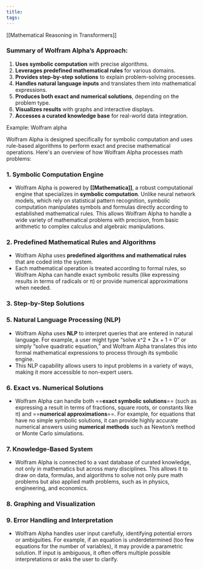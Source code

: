 ```yaml
---
title: 
tags: 
---
```

[[Mathematical Reasoning in Transformers]]
### Summary of Wolfram Alpha’s Approach:
1. **Uses symbolic computation** with precise algorithms.
2. **Leverages predefined mathematical rules** for various domains.
3. **Provides step-by-step solutions** to explain problem-solving processes.
4. **Handles natural language inputs** and translates them into mathematical expressions.
5. **Produces both exact and numerical solutions**, depending on the problem type.
6. **Visualizes results** with graphs and interactive displays.
7. **Accesses a curated knowledge base** for real-world data integration.

Example: Wolfram alpha

Wolfram Alpha is designed specifically for symbolic computation and uses rule-based algorithms to perform exact and precise mathematical operations. Here's an overview of how Wolfram Alpha processes math problems:

### 1. **Symbolic Computation Engine**
   - Wolfram Alpha is powered by **[[Mathematica]]**, a robust computational engine that specializes in **symbolic computation**. Unlike neural network models, which rely on statistical pattern recognition, symbolic computation manipulates symbols and formulas directly according to established mathematical rules. This allows Wolfram Alpha to handle a wide variety of mathematical problems with precision, from basic arithmetic to complex calculus and algebraic manipulations.
### 2. **Predefined Mathematical Rules and Algorithms**
   - Wolfram Alpha uses **predefined algorithms and mathematical rules** that are coded into the system.
   - Each mathematical operation is treated according to formal rules, so Wolfram Alpha can handle exact symbolic results (like expressing results in terms of radicals or π) or provide numerical approximations when needed.

### 3. **Step-by-Step Solutions**



### 5. **Natural Language Processing (NLP)**
   - Wolfram Alpha uses **NLP** to interpret queries that are entered in natural language. For example, a user might type “solve x^2 + 2x + 1 = 0” or simply “solve quadratic equation,” and Wolfram Alpha translates this into formal mathematical expressions to process through its symbolic engine.
   - This NLP capability allows users to input problems in a variety of ways, making it more accessible to non-expert users.

### 6. **Exact vs. Numerical Solutions**
   - Wolfram Alpha can handle both ==**exact symbolic solutions**== (such as expressing a result in terms of fractions, square roots, or constants like π) and ==**numerical approximations**==. For example, for equations that have no simple symbolic solutions, it can provide highly accurate numerical answers using **numerical methods** such as Newton’s method or Monte Carlo simulations.

### 7. **Knowledge-Based System**
   - Wolfram Alpha is connected to a vast database of curated knowledge, not only in mathematics but across many disciplines. This allows it to draw on data, formulas, and algorithms to solve not only pure math problems but also applied math problems, such as in physics, engineering, and economics.

### 8. **Graphing and Visualization**

### 9. **Error Handling and Interpretation**
   - Wolfram Alpha handles user input carefully, identifying potential errors or ambiguities. For example, if an equation is underdetermined (too few equations for the number of variables), it may provide a parametric solution. If input is ambiguous, it often offers multiple possible interpretations or asks the user to clarify.

